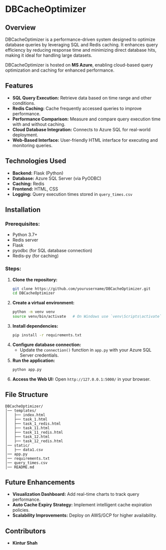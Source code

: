 # DBCacheOptimizer


## Overview
DBCacheOptimizer is a performance-driven system designed to optimize database queries by leveraging SQL and Redis caching. It enhances query efficiency by reducing response time and minimizing direct database hits, making it ideal for handling large datasets. <br>

DBCacheOptimizer is hosted on **MS Azure**, enabling cloud-based query optimization and caching for enhanced performance.<br>

## Features
- **SQL Query Execution:** Retrieve data based on time range and other conditions.
- **Redis Caching:** Cache frequently accessed queries to improve performance.
- **Performance Comparison:** Measure and compare query execution time with and without caching.
- **Cloud Database Integration:** Connects to Azure SQL for real-world deployment.
- **Web-Based Interface:** User-friendly HTML interface for executing and monitoring queries.

## Technologies Used
- **Backend:** Flask (Python)
- **Database:** Azure SQL Server (via PyODBC)
- **Caching:** Redis
- **Frontend:** HTML, CSS
- **Logging:** Query execution times stored in `query_times.csv`

## Installation
### Prerequisites:
- Python 3.7+
- Redis server
- Flask
- pyodbc (for SQL database connection)
- Redis-py (for caching)

### Steps:
1. **Clone the repository:**
   ```sh
   git clone https://github.com/yourusername/DBCacheOptimizer.git
   cd DBCacheOptimizer
   ```
2. **Create a virtual environment:**
   ```sh
   python -m venv venv
   source venv/bin/activate   # On Windows use `venv\Scripts\activate`
   ```
3. **Install dependencies:**
   ```sh
   pip install -r requirements.txt
   ```
4. **Configure database connection:**
   - Update the `connection()` function in `app.py` with your Azure SQL Server credentials.
5. **Run the application:**
   ```sh
   python app.py
   ```
6. **Access the Web UI:**
   Open `http://127.0.0.1:5000/` in your browser.

## File Structure
```
DBCacheOptimizer/
│── templates/
│   ├── index.html
│   ├── task_1.html
│   ├── task_1_redis.html
│   ├── task_11.html
│   ├── task_11_redis.html
│   ├── task_12.html
│   ├── task_12_redis.html
│── static/
│   ├── data1.csv
│── app.py
│── requirements.txt
│── query_times.csv
│── README.md
```


## Future Enhancements
- **Visualization Dashboard:** Add real-time charts to track query performance.
- **Auto Cache Expiry Strategy:** Implement intelligent cache expiration policies.
- **Scalability Improvements:** Deploy on AWS/GCP for higher availability.

## Contributors
- **Kintur Shah**
